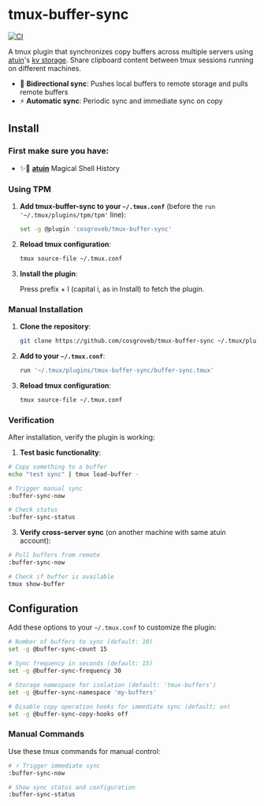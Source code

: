# tmux-buffer-sync

[![CI](https://github.com/cosgroveb/tmux-buffer-sync/workflows/CI/badge.svg)](https://github.com/cosgroveb/tmux-buffer-sync/actions)

A tmux plugin that synchronizes copy buffers across multiple servers using [atuin](https://atuin.sh/)'s [kv storage](https://blog.atuin.sh/release-v16/). Share clipboard content between tmux sessions running on different machines.

- 🔄 **Bidirectional sync**: Pushes local buffers to remote storage and pulls remote buffers
- ⚡ **Automatic sync**: Periodic sync and immediate sync on copy

## Install

### First make sure you have:

- ✨🐢 **[atuin](https://atuin.sh/)** Magical Shell History

### Using TPM

1. **Add tmux-buffer-sync to your `~/.tmux.conf`** (before the `run '~/.tmux/plugins/tpm/tpm'` line):
   ```bash
   set -g @plugin 'cosgroveb/tmux-buffer-sync'
   ```

2. **Reload tmux configuration**:
   ```bash
   tmux source-file ~/.tmux.conf
   ```

3. **Install the plugin**:

    Press prefix + I (capital i, as in Install) to fetch the plugin.

### Manual Installation

1. **Clone the repository**:
   ```bash
   git clone https://github.com/cosgroveb/tmux-buffer-sync ~/.tmux/plugins/tmux-buffer-sync
   ```

2. **Add to your `~/.tmux.conf`**:
   ```bash
   run '~/.tmux/plugins/tmux-buffer-sync/buffer-sync.tmux'
   ```

3. **Reload tmux configuration**:
   ```bash
   tmux source-file ~/.tmux.conf
   ```

### Verification

After installation, verify the plugin is working:

1.  **Test basic functionality**:
   ```bash
   # Copy something to a buffer
   echo "test sync" | tmux load-buffer -

   # Trigger manual sync
   :buffer-sync-now

   # Check status
   :buffer-sync-status
   ```

3.  **Verify cross-server sync** (on another machine with same atuin account):
   ```bash
   # Pull buffers from remote
   :buffer-sync-now

   # Check if buffer is available
   tmux show-buffer
   ```

## Configuration

Add these options to your `~/.tmux.conf` to customize the plugin:

```bash
# Number of buffers to sync (default: 10)
set -g @buffer-sync-count 15

# Sync frequency in seconds (default: 15)
set -g @buffer-sync-frequency 30

# Storage namespace for isolation (default: 'tmux-buffers')
set -g @buffer-sync-namespace 'my-buffers'

# Disable copy operation hooks for immediate sync (default: on)
set -g @buffer-sync-copy-hooks off
```

### Manual Commands

Use these tmux commands for manual control:

```bash
# ⚡ Trigger immediate sync
:buffer-sync-now

# Show sync status and configuration
:buffer-sync-status
```
